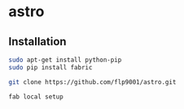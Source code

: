 astro
=====


Installation
--------------

```sh
sudo apt-get install python-pip
sudo pip install fabric

git clone https://github.com/flp9001/astro.git

fab local setup
```
